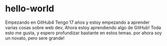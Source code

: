 # hello-world
Empezando en GitHub4 
Tengo 17 años y estoy empezando a aprender varias cosas sobre web dev, Ahora estoy aprendiendo algo de GitHub! Toda esto me gusta, y espero profundizar bastante en estos temas. por ahora soy un novato, pero sere grande!
